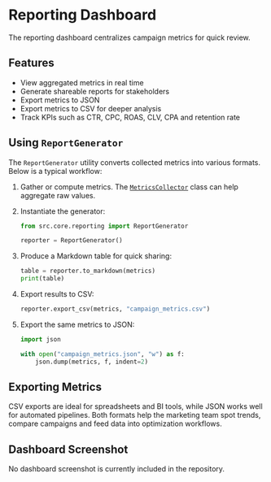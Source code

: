 # Reporting Dashboard

The reporting dashboard centralizes campaign metrics for quick review.

## Features
- View aggregated metrics in real time
- Generate shareable reports for stakeholders
- Export metrics to JSON
- Export metrics to CSV for deeper analysis
- Track KPIs such as CTR, CPC, ROAS, CLV, CPA and retention rate

## Using `ReportGenerator`

The `ReportGenerator` utility converts collected metrics into various formats.
Below is a typical workflow:

1. Gather or compute metrics. The [`MetricsCollector`](../o3research/core/metrics.py)
   class can help aggregate raw values.
2. Instantiate the generator:

   ```python
   from src.core.reporting import ReportGenerator

   reporter = ReportGenerator()
   ```

3. Produce a Markdown table for quick sharing:

   ```python
   table = reporter.to_markdown(metrics)
   print(table)
   ```

4. Export results to CSV:

   ```python
   reporter.export_csv(metrics, "campaign_metrics.csv")
   ```

5. Export the same metrics to JSON:

   ```python
   import json

   with open("campaign_metrics.json", "w") as f:
       json.dump(metrics, f, indent=2)
   ```

## Exporting Metrics

CSV exports are ideal for spreadsheets and BI tools, while JSON works well for
automated pipelines. Both formats help the marketing team spot trends, compare
campaigns and feed data into optimization workflows.

## Dashboard Screenshot

No dashboard screenshot is currently included in the repository.

